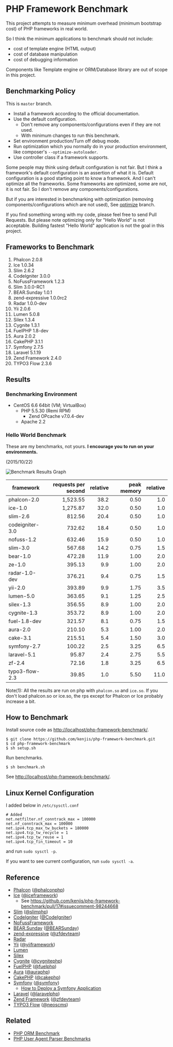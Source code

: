 # PHP Framework Benchmark

This project attempts to measure minimum overhead (minimum bootstrap cost) of PHP frameworks in real world.

So I think the minimum applications to benchmark should not include:

* cost of template engine (HTML output)
* cost of database manipulation
* cost of debugging information

Components like Template engine or ORM/Database library are out of scope in this project.

## Benchmarking Policy

This is `master` branch.

* Install a framework according to the official documentation.
* Use the default configuration.
  * Don't remove any components/configurations even if they are not used.
  * With minimum changes to run this benchmark.
* Set environment production/Turn off debug mode.
* Run optimization which you normally do in your production environment, like composer's `--optimize-autoloader`.
* Use controller class if a framework supports.

Some people may think using default configuration is not fair. But I think a framework's default configuration is an assertion of what it is. Default configuration is a good starting point to know a framework. And I can't optimize all the frameworks. Some frameworks are optimized, some are not, it is not fair. So I don't remove any components/configurations.

But if you are interested in benchmarking with optimization (removing components/configurations which are not used), See [optimize](https://github.com/kenjis/php-framework-benchmark/tree/optimize) branch.

If you find something wrong with my code, please feel free to send Pull Requests. But please note optimizing only for "Hello World" is not acceptable. Building fastest "Hello World" application is not the goal in this project.

## Frameworks to Benchmark

1. Phalcon 2.0.8
1. Ice 1.0.34
1. Slim 2.6.2
1. CodeIgniter 3.0.0
1. NoFussFramework 1.2.3
1. Slim 3.0.0-RC1
1. BEAR.Sunday 1.0.1
1. zend-expressive 1.0.0rc2
1. Radar 1.0.0-dev
1. Yii 2.0.6
1. Lumen 5.0.8
1. Silex 1.3.4
1. Cygnite 1.3.1
1. FuelPHP 1.8-dev
1. Aura 2.0.2
1. CakePHP 3.1.1
1. Symfony 2.7.5
1. Laravel 5.1.19
1. Zend Framework 2.4.0
1. TYPO3 Flow 2.3.6

## Results

### Benchmarking Environment

* CentOS 6.6 64bit (VM; VirtualBox)
  * PHP 5.5.30 (Remi RPM)
    * Zend OPcache v7.0.4-dev
  * Apache 2.2

### Hello World Benchmark

These are my benchmarks, not yours. **I encourage you to run on your environments.**

(2015/10/22)

![Benchmark Results Graph](https://pbs.twimg.com/media/CR6F0mKUYAAzOJE.png)

|framework          |requests per second|relative|peak memory|relative|
|-------------------|------------------:|-------:|----------:|-------:|
|phalcon-2.0        |           1,523.55|    38.2|       0.50|     1.0|
|ice-1.0            |           1,275.87|    32.0|       0.50|     1.0|
|slim-2.6           |             812.56|    20.4|       0.50|     1.0|
|codeigniter-3.0    |             732.62|    18.4|       0.50|     1.0|
|nofuss-1.2         |             632.46|    15.9|       0.50|     1.0|
|slim-3.0           |             567.68|    14.2|       0.75|     1.5|
|bear-1.0           |             472.28|    11.9|       1.00|     2.0|
|ze-1.0             |             395.13|     9.9|       1.00|     2.0|
|radar-1.0-dev      |             376.21|     9.4|       0.75|     1.5|
|yii-2.0            |             393.89|     9.9|       1.75|     3.5|
|lumen-5.0          |             363.65|     9.1|       1.25|     2.5|
|silex-1.3          |             356.55|     8.9|       1.00|     2.0|
|cygnite-1.3        |             353.72|     8.9|       1.00|     2.0|
|fuel-1.8-dev       |             321.57|     8.1|       0.75|     1.5|
|aura-2.0           |             210.10|     5.3|       1.00|     2.0|
|cake-3.1           |             215.51|     5.4|       1.50|     3.0|
|symfony-2.7        |             100.22|     2.5|       3.25|     6.5|
|laravel-5.1        |              95.87|     2.4|       2.75|     5.5|
|zf-2.4             |              72.16|     1.8|       3.25|     6.5|
|typo3-flow-2.3     |              39.85|     1.0|       5.50|    11.0|

Note(1): All the results are run on php with `phalcon.so` and `ice.so`. If you don't load phalcon.so or ice.so, the rps except for Phalcon or Ice probably increase a bit.

## How to Benchmark

Install source code as <http://localhost/php-framework-benchmark/>.

~~~
$ git clone https://github.com/kenjis/php-framework-benchmark.git
$ cd php-framework-benchmark
$ sh setup.sh
~~~

Run benchmarks.

~~~
$ sh benchmark.sh
~~~

See <http://localhost/php-framework-benchmark/>.

## Linux Kernel Configuration

I added below in `/etc/sysctl.conf`

~~~
# Added
net.netfilter.nf_conntrack_max = 100000
net.nf_conntrack_max = 100000
net.ipv4.tcp_max_tw_buckets = 180000
net.ipv4.tcp_tw_recycle = 1
net.ipv4.tcp_tw_reuse = 1
net.ipv4.tcp_fin_timeout = 10
~~~

and run `sudo sysctl -p`.

If you want to see current configuration, run `sudo sysctl -a`.

## Reference

* [Phalcon](http://phalconphp.com/) ([@phalconphp](https://twitter.com/phalconphp))
* [Ice](http://www.iceframework.org/) ([@iceframework](https://twitter.com/iceframework))
  * See https://github.com/kenjis/php-framework-benchmark/pull/17#issuecomment-98244668
* [Slim](http://www.slimframework.com/) ([@slimphp](https://twitter.com/slimphp))
* [CodeIgniter](http://www.codeigniter.com/) ([@CodeIgniter](https://twitter.com/CodeIgniter))
* [NoFussFramework](http://www.nofussframework.com/)
* [BEAR.Sunday](https://bearsunday.github.io/) ([@BEARSunday](https://twitter.com/BEARSunday))
* [zend-expressive](https://github.com/zendframework/zend-expressive) ([@zfdevteam](https://twitter.com/zfdevteam))
* [Radar](https://github.com/radarphp/Radar.Project)
* [Yii](http://www.yiiframework.com/) ([@yiiframework](https://twitter.com/yiiframework))
* [Lumen](http://lumen.laravel.com/)
* [Silex](http://silex.sensiolabs.org/)
* [Cygnite](http://www.cygniteframework.com/) ([@cygnitephp](https://twitter.com/cygnitephp))
* [FuelPHP](http://fuelphp.com/) ([@fuelphp](https://twitter.com/fuelphp))
* [Aura](http://auraphp.com/) ([@auraphp](https://twitter.com/auraphp))
* [CakePHP](http://cakephp.org/) ([@cakephp](https://twitter.com/cakephp))
* [Symfony](http://symfony.com/) ([@symfony](https://twitter.com/symfony))
  * [How to Deploy a Symfony Application](http://symfony.com/doc/current/cookbook/deployment/tools.html)
* [Laravel](http://laravel.com/) ([@laravelphp](https://twitter.com/laravelphp))
* [Zend Framework](http://framework.zend.com/) ([@zfdevteam](https://twitter.com/zfdevteam))
* [TYPO3 Flow](http://flow.typo3.org/) ([@neoscms](https://twitter.com/neoscms))

## Related

* [PHP ORM Benchmark](https://github.com/kenjis/php-orm-benchmark)
* [PHP User Agent Parser Benchmarks](https://github.com/kenjis/user-agent-parser-benchmarks)
